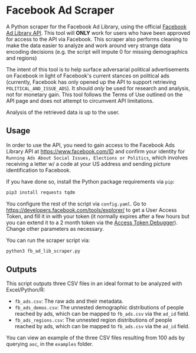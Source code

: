 # Facebook Ad Scraper

A Python scraper for the Facebook Ad Library, using the official [Facebook Ad Library API](https://www.facebook.com/ads/library/api/). This tool will **ONLY** work for users who have been approved for access to the API via Facebook. This scraper also performs cleaning to make the data easier to analyze and work around very strange data encoding decisions (e.g. the script will impute 0 for missing demographics and regions)

The intent of this tool is to help surface adversarial political advertisements on Facebook in light of Facebook's current stances on political ads (currently, Facebook has only opened up the API to support retrieving `POLITICAL_AND_ISSUE_ADS`). It should *only* be used for research and analysis, not for monetary gain. This tool follows the Terms of Use outlined on the API page and does not attempt to circumvent API limitations.

Analysis of the retrieved data is up to the user.

## Usage

In order to use the API, you need to gain access to the Facebook Ads Library API at https://www.facebook.com/ID and confirm your identity for `Running Ads About Social Issues, Elections or Politics`, which involves receiving a letter w/ a code at your US address and sending picture identification to Facebook.

If you have done so, install the Python package requirements via `pip`:

```sh
pip3 install requests tqdm
```

You configure the rest of the script via `config.yaml`. Go to https://developers.facebook.com/tools/explorer/ to get a User Access Token, and fill it in with your token (it normally expires after a few hours but you can extend it to a 2 month token via the [Access Token Debugger](https://developers.facebook.com/tools/debug/accesstoken/)). Change other parameters as necessary.

You can run the scraper script via:

```sh
python3 fb_ad_lib_scraper.py
```

## Outputs

This script outputs three CSV files in an ideal format to be analyzed with Excel/Python/R:

* `fb_ads.csv`: The raw ads and their metadata.
* `fb_ads_demos.csv`: The unnested demographic distributions of people reached by ads, which can be mapped to `fb_ads.csv` via the `ad_id` field.
* `fb_ads_regions.csv`: The unnested region distributions of people reached by ads, which can be mapped to `fb_ads.csv` via the `ad_id` field.

You can view an example of the three CSV files resulting from 100 ads by querying `aoc`, in the `examples` folder.
